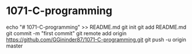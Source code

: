 # 1071-C-programming
echo "# 1071-C-programming" >> README.md
git init
git add README.md
git commit -m "first commit"
git remote add origin https://github.com/GGininder87/1071-C-programming.git
git push -u origin master
